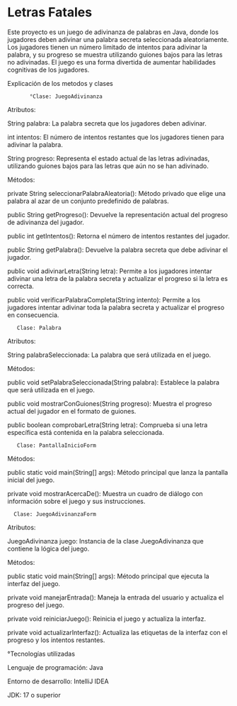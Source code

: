 # Letras Fatales

Este proyecto es un juego de adivinanza de palabras en Java, donde los jugadores deben adivinar una palabra secreta seleccionada aleatoriamente.
Los jugadores tienen un número limitado de intentos para adivinar la palabra, y su progreso se muestra utilizando guiones bajos para las letras no adivinadas. 
El juego es una forma divertida de aumentar habilidades cognitivas de los jugadores.

Explicación de los metodos y clases

           °Clase: JuegoAdivinanza

Atributos:

String palabra: La palabra secreta que los jugadores deben adivinar.

int intentos: El número de intentos restantes que los jugadores tienen para adivinar la palabra.

String progreso: Representa el estado actual de las letras adivinadas, utilizando guiones bajos para las letras que aún no se han adivinado.

Métodos:

private String seleccionarPalabraAleatoria(): Método privado que elige una palabra al azar de un conjunto predefinido de palabras.

public String getProgreso(): Devuelve la representación actual del progreso de adivinanza del jugador.

public int getIntentos(): Retorna el número de intentos restantes del jugador.

public String getPalabra(): Devuelve la palabra secreta que debe adivinar el jugador.

public void adivinarLetra(String letra): Permite a los jugadores intentar adivinar una letra de la palabra secreta y actualizar el 
progreso si la letra es correcta.

public void verificarPalabraCompleta(String intento): Permite a los jugadores intentar adivinar toda la palabra secreta y actualizar el progreso en consecuencia.

       Clase: Palabra

Atributos:

String palabraSeleccionada: La palabra que será utilizada en el juego.

Métodos:

public void setPalabraSeleccionada(String palabra): Establece la palabra que será utilizada en el juego.

public void mostrarConGuiones(String progreso): Muestra el progreso actual del jugador en el formato de guiones.

public boolean comprobarLetra(String letra): Comprueba si una letra específica está contenida en la palabra seleccionada.

       Clase: PantallaInicioForm

Métodos:

public static void main(String[] args): Método principal que lanza la pantalla inicial del juego.

private void mostrarAcercaDe(): Muestra un cuadro de diálogo con información sobre el juego y sus instrucciones.

      Clase: JuegoAdivinanzaForm

Atributos:

JuegoAdivinanza juego: Instancia de la clase JuegoAdivinanza que contiene la lógica del juego.

Métodos:

public static void main(String[] args): Método principal que ejecuta la interfaz del juego.

private void manejarEntrada(): Maneja la entrada del usuario y actualiza el progreso del juego.

private void reiniciarJuego(): Reinicia el juego y actualiza la interfaz.

private void actualizarInterfaz(): Actualiza las etiquetas de la interfaz con el progreso y los intentos restantes.

°Tecnologías utilizadas

Lenguaje de programación: Java

Entorno de desarrollo: IntelliJ IDEA

JDK: 17 o superior
